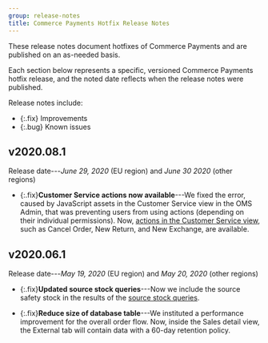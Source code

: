 ```yaml
---
group: release-notes
title: Commerce Payments Hotfix Release Notes
---
```


These release notes document hotfixes of Commerce Payments and are published on an as-needed basis.

Each section below represents a specific, versioned Commerce Payments hotfix release, and the noted date reflects when the release notes were published.

Release notes include:

*  {:.fix} Improvements
*  {:.bug} Known issues

## v2020.08.1

Release date---*June 29, 2020* (EU region) and *June 30 2020* (other regions)

*  {:.fix}<!--PD-18436-->**Customer Service actions now available**---We fixed the error, caused by JavaScript assets in the Customer Service view in the OMS Admin, that was preventing users from using actions (depending on their individual permissions). Now, [actions in the Customer Service view](https://omsdocs.magento.com/userguides/customer-service/#actions), such as Cancel Order, New Return, and New Exchange, are available.

## v2020.06.1

Release date---*May 19, 2020* (EU region) and *May 20, 2020* (other regions)

*  {:.fix}<!--PD-18028-->**Updated source stock queries**---Now we include the source safety stock in the results of the [source stock queries](https://omsdocs.magento.com/userguides/products/inventory/#source-stock).

*  {:.fix}<!--PD-17974-->**Reduce size of database table**---We instituted a performance improvement for the overall order flow. Now, inside the Sales detail view, the External tab will contain data with a 60-day retention policy.
